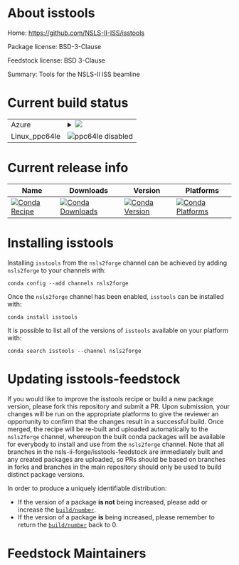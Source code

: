 About isstools
==============

Home: https://github.com/NSLS-II-ISS/isstools

Package license: BSD-3-Clause

Feedstock license: BSD 3-Clause

Summary: Tools for the NSLS-II ISS beamline



Current build status
====================


<table>
    
  <tr>
    <td>Azure</td>
    <td>
      <details>
        <summary>
          <a href="https://dev.azure.com/nsls2forge/nsls2forge/_build/latest?definitionId=208&branchName=master">
            <img src="https://dev.azure.com/nsls2forge/nsls2forge/_apis/build/status/isstools-feedstock?branchName=master">
          </a>
        </summary>
        <table>
          <thead><tr><th>Variant</th><th>Status</th></tr></thead>
          <tbody><tr>
              <td>linux</td>
              <td>
                <a href="https://dev.azure.com/nsls2forge/nsls2forge/_build/latest?definitionId=208&branchName=master">
                  <img src="https://dev.azure.com/nsls2forge/nsls2forge/_apis/build/status/isstools-feedstock?branchName=master&jobName=linux&configuration=linux_" alt="variant">
                </a>
              </td>
            </tr><tr>
              <td>osx</td>
              <td>
                <a href="https://dev.azure.com/nsls2forge/nsls2forge/_build/latest?definitionId=208&branchName=master">
                  <img src="https://dev.azure.com/nsls2forge/nsls2forge/_apis/build/status/isstools-feedstock?branchName=master&jobName=osx&configuration=osx_" alt="variant">
                </a>
              </td>
            </tr><tr>
              <td>win</td>
              <td>
                <a href="https://dev.azure.com/nsls2forge/nsls2forge/_build/latest?definitionId=208&branchName=master">
                  <img src="https://dev.azure.com/nsls2forge/nsls2forge/_apis/build/status/isstools-feedstock?branchName=master&jobName=win&configuration=win_" alt="variant">
                </a>
              </td>
            </tr>
          </tbody>
        </table>
      </details>
    </td>
  </tr>
  <tr>
    <td>Linux_ppc64le</td>
    <td>
      <img src="https://img.shields.io/badge/ppc64le-disabled-lightgrey.svg" alt="ppc64le disabled">
    </td>
  </tr>
</table>

Current release info
====================

| Name | Downloads | Version | Platforms |
| --- | --- | --- | --- |
| [![Conda Recipe](https://img.shields.io/badge/recipe-isstools-green.svg)](https://anaconda.org/nsls2forge/isstools) | [![Conda Downloads](https://img.shields.io/conda/dn/nsls2forge/isstools.svg)](https://anaconda.org/nsls2forge/isstools) | [![Conda Version](https://img.shields.io/conda/vn/nsls2forge/isstools.svg)](https://anaconda.org/nsls2forge/isstools) | [![Conda Platforms](https://img.shields.io/conda/pn/nsls2forge/isstools.svg)](https://anaconda.org/nsls2forge/isstools) |

Installing isstools
===================

Installing `isstools` from the `nsls2forge` channel can be achieved by adding `nsls2forge` to your channels with:

```
conda config --add channels nsls2forge
```

Once the `nsls2forge` channel has been enabled, `isstools` can be installed with:

```
conda install isstools
```

It is possible to list all of the versions of `isstools` available on your platform with:

```
conda search isstools --channel nsls2forge
```




Updating isstools-feedstock
===========================

If you would like to improve the isstools recipe or build a new
package version, please fork this repository and submit a PR. Upon submission,
your changes will be run on the appropriate platforms to give the reviewer an
opportunity to confirm that the changes result in a successful build. Once
merged, the recipe will be re-built and uploaded automatically to the
`nsls2forge` channel, whereupon the built conda packages will be available for
everybody to install and use from the `nsls2forge` channel.
Note that all branches in the nsls-ii-forge/isstools-feedstock are
immediately built and any created packages are uploaded, so PRs should be based
on branches in forks and branches in the main repository should only be used to
build distinct package versions.

In order to produce a uniquely identifiable distribution:
 * If the version of a package **is not** being increased, please add or increase
   the [``build/number``](https://conda.io/docs/user-guide/tasks/build-packages/define-metadata.html#build-number-and-string).
 * If the version of a package **is** being increased, please remember to return
   the [``build/number``](https://conda.io/docs/user-guide/tasks/build-packages/define-metadata.html#build-number-and-string)
   back to 0.

Feedstock Maintainers
=====================


